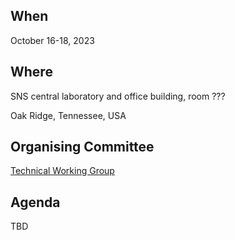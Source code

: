 When
----
October 16-18, 2023

Where
-----
SNS central laboratory and office building, room ???

Oak Ridge, Tennessee, USA

Organising Committee
--------------------
[Technical Working Group](https://github.com/mantidproject/governance/tree/main/technical-working-group)

Agenda
------

TBD
